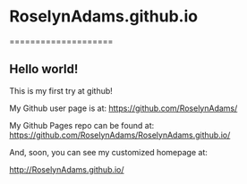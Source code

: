# RoselynAdams.github.io
====================

## Hello world!

This is my first try at github!

My Github user page is at: 
https://github.com/RoselynAdams/

My Github Pages repo can be found at:  
https://github.com/RoselynAdams/RoselynAdams.github.io/

And, soon, you can see my customized homepage at:

http://RoselynAdams.github.io/
